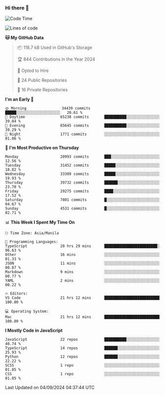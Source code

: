 ### Hi there 👋

<!--START_SECTION:waka-->
![Code Time](http://img.shields.io/badge/Code%20Time-1%2C018%20hrs%2058%20mins-blue)

![Lines of code](https://img.shields.io/badge/From%20Hello%20World%20I%27ve%20Written-65.8%20million%20lines%20of%20code-blue)

**🐱 My GitHub Data** 

> 📦 118.7 kB Used in GitHub's Storage 
 > 
> 🏆 844 Contributions in the Year 2024
 > 
> 💼 Opted to Hire
 > 
> 📜 24 Public Repositories 
 > 
> 🔑 16 Private Repositories 
 > 
**I'm an Early 🐤** 

```text
🌞 Morning                34439 commits       █████░░░░░░░░░░░░░░░░░░░░   20.61 % 
🌆 Daytime                65238 commits       ██████████░░░░░░░░░░░░░░░   39.04 % 
🌃 Evening                65645 commits       ██████████░░░░░░░░░░░░░░░   39.29 % 
🌙 Night                  1771 commits        ░░░░░░░░░░░░░░░░░░░░░░░░░   01.06 % 
```
📅 **I'm Most Productive on Thursday** 

```text
Monday                   20993 commits       ███░░░░░░░░░░░░░░░░░░░░░░   12.56 % 
Tuesday                  31452 commits       █████░░░░░░░░░░░░░░░░░░░░   18.82 % 
Wednesday                33309 commits       █████░░░░░░░░░░░░░░░░░░░░   19.93 % 
Thursday                 39732 commits       ██████░░░░░░░░░░░░░░░░░░░   23.78 % 
Friday                   29275 commits       ████░░░░░░░░░░░░░░░░░░░░░   17.52 % 
Saturday                 7801 commits        █░░░░░░░░░░░░░░░░░░░░░░░░   04.67 % 
Sunday                   4531 commits        █░░░░░░░░░░░░░░░░░░░░░░░░   02.71 % 
```


📊 **This Week I Spent My Time On** 

```text
🕑︎ Time Zone: Asia/Manila

💬 Programming Languages: 
TypeScript               20 hrs 29 mins      ████████████████████████░   96.63 % 
Other                    16 mins             ░░░░░░░░░░░░░░░░░░░░░░░░░   01.33 % 
JSON                     11 mins             ░░░░░░░░░░░░░░░░░░░░░░░░░   00.87 % 
Markdown                 9 mins              ░░░░░░░░░░░░░░░░░░░░░░░░░   00.77 % 
YAML                     2 mins              ░░░░░░░░░░░░░░░░░░░░░░░░░   00.22 % 

🔥 Editors: 
VS Code                  21 hrs 12 mins      █████████████████████████   100.00 % 

💻 Operating System: 
Mac                      21 hrs 12 mins      █████████████████████████   100.00 % 
```

**I Mostly Code in JavaScript** 

```text
JavaScript               22 repos            ██████████░░░░░░░░░░░░░░░   40.74 % 
TypeScript               14 repos            ██████░░░░░░░░░░░░░░░░░░░   25.93 % 
Python                   12 repos            ██████░░░░░░░░░░░░░░░░░░░   22.22 % 
SCSS                     1 repo              ░░░░░░░░░░░░░░░░░░░░░░░░░   01.85 % 
CSS                      1 repo              ░░░░░░░░░░░░░░░░░░░░░░░░░   01.85 % 
```




 Last Updated on 04/09/2024 04:37:44 UTC
<!--END_SECTION:waka-->
